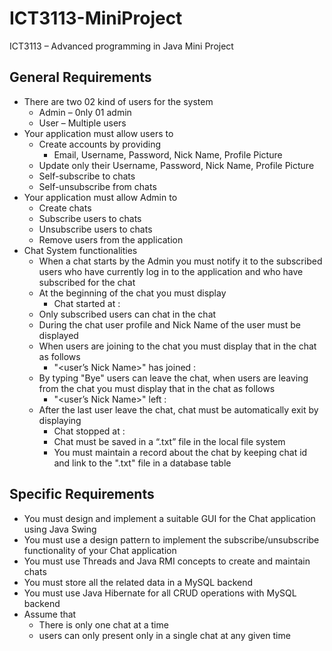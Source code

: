 # ICT3113-MiniProject
ICT3113 – Advanced programming in Java Mini Project

## General Requirements
  - There are two 02 kind of users for the system
    - Admin – 0nly 01 admin
    - User – Multiple users
  - Your application must allow users to
    - Create accounts by providing
      - Email, Username, Password, Nick Name, Profile Picture
    - Update only their Username, Password, Nick Name, Profile Picture
    - Self-subscribe to chats
    - Self-unsubscribe from chats
  - Your application must allow Admin to
    - Create chats
    - Subscribe users to chats
    - Unsubscribe users to chats
    - Remove users from the application
  - Chat System functionalities
    - When a chat starts by the Admin you must notify it to the subscribed users who have currently log in to the application and who have subscribed for the chat
    - At the beginning of the chat you must display
      - Chat started at : <time>
    - Only subscribed users can chat in the chat
    - During the chat user profile and Nick Name of the user must be displayed
    - When users are joining to the chat you must display that in the chat as follows
      - "<user’s Nick Name>" has joined : <time>
    - By typing "Bye" users can leave the chat, when users are leaving from the chat you must display that in the chat as follows
      - "<user’s Nick Name>" left : <time>
    - After the last user leave the chat, chat must be automatically exit by displaying
      - Chat stopped at : <time>
      - Chat must be saved in a “.txt” file in the local file system
      - You must maintain a record about the chat by keeping chat id and link to the ".txt" file in a database table
  
## Specific Requirements
  - You must design and implement a suitable GUI for the Chat application using Java Swing
  - You must use a design pattern to implement the subscribe/unsubscribe functionality of your Chat application
  - You must use Threads and Java RMI concepts to create and maintain chats
  - You must store all the related data in a MySQL backend
  - You must use Java Hibernate for all CRUD operations with MySQL backend
  - Assume that
    - There is only one chat at a time
    - users can only present only in a single chat at any given time
